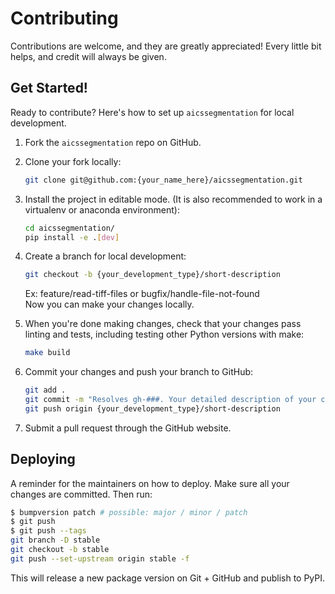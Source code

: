 # Contributing

Contributions are welcome, and they are greatly appreciated! Every little bit
helps, and credit will always be given.

## Get Started!
Ready to contribute? Here's how to set up `aicssegmentation` for local development.

1. Fork the `aicssegmentation` repo on GitHub.

2. Clone your fork locally:

    ```bash
    git clone git@github.com:{your_name_here}/aicssegmentation.git
    ```

3. Install the project in editable mode. (It is also recommended to work in a virtualenv or anaconda environment):

    ```bash
    cd aicssegmentation/
    pip install -e .[dev]
    ```

4. Create a branch for local development:

    ```bash
    git checkout -b {your_development_type}/short-description
    ```

    Ex: feature/read-tiff-files or bugfix/handle-file-not-found<br>
    Now you can make your changes locally.

5. When you're done making changes, check that your changes pass linting and
   tests, including testing other Python versions with make:

    ```bash
    make build
    ```

6. Commit your changes and push your branch to GitHub:

    ```bash
    git add .
    git commit -m "Resolves gh-###. Your detailed description of your changes."
    git push origin {your_development_type}/short-description
    ```

7. Submit a pull request through the GitHub website.

## Deploying

A reminder for the maintainers on how to deploy.
Make sure all your changes are committed.
Then run:

```bash
$ bumpversion patch # possible: major / minor / patch
$ git push
$ git push --tags
git branch -D stable
git checkout -b stable
git push --set-upstream origin stable -f
```

This will release a new package version on Git + GitHub and publish to PyPI.
